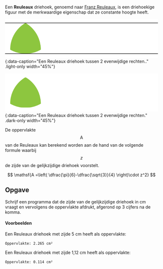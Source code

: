 Een **Reuleaux** driehoek, genoemd naar <a href="https://nl.wikipedia.org/wiki/Franz_Reuleaux" target="_blank">Franz Reuleaux</a>, is een driehoekige figuur met de merkwaardige eigenschap dat ze constante hoogte heeft.

![Een Reuleaux driehoek tussen 2 evenwijdige rechten.](media/image.png "Een Reuleaux driehoek tussen 2 evenwijdige rechten."){:data-caption="Een Reuleaux driehoek tussen 2 evenwijdige rechten.." .light-only width="45%"}

![Een Reuleaux driehoek tussen 2 evenwijdige rechten.](media/image_dark.png "Een Reuleaux driehoek tussen 2 evenwijdige rechten."){:data-caption="Een Reuleaux driehoek tussen 2 evenwijdige rechten." .dark-only width="45%"}

De oppervlakte $$\mathsf{A}$$ van de Reuleaux kan berekend worden aan de hand van de volgende formule waarbij $$z$$ de zijde van de gelijkzijdige driehoek voorstelt.

$$
    \mathsf{A =\left( \dfrac{\pi}{6}-\dfrac{\sqrt{3}}{4} \right)\cdot z^2}
$$

## Opgave
Schrijf een programma dat de zijde van de gelijkzijdige driehoek in cm vraagt en vervolgens de oppervlakte afdrukt, afgerond op 3 cijfers na de komma.

#### Voorbeelden
Een Reuleaux driehoek met zijde 5 cm heeft als oppervlakte:
```
Oppervlakte: 2.265 cm²
```

Een Reuleaux driehoek met zijde 1,12 cm heeft als oppervlakte:
```
Oppervlakte: 0.114 cm²
```